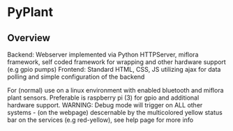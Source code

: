 # PyPlant
## Overview
Backend: Webserver implemented via Python HTTPServer, miflora framework, self coded framework for wrapping and other hardware support (e.g gpio pumps)
Frontend: Standard HTML, CSS, JS utilizing ajax for data polling and simple configuration of the backend

For (normal) use on a linux environment with enabled bluetooth and miflora plant sensors. Preferable is raspberry pi (3) for gpio and additional hardware support.
WARNING: Debug mode will trigger on ALL other systems - (on the webpage) descernable by the multicolored yellow status bar on the services (e.g red-yellow), see help page for more info
